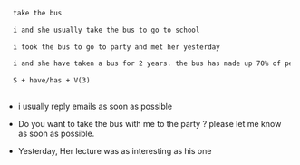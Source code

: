 
```diff 
  take the bus
  
  i and she usually take the bus to go to school 
  
  i took the bus to go to party and met her yesterday  
  
  i and she have taken a bus for 2 years. the bus has made up 70% of people
  
  S + have/has + V(3)
  
  ```
  
  - i usually reply emails as soon as possible  
  
  - Do you want to take the bus with me to the party ? please let me know as soon as possible.
  
  - Yesterday, Her lecture was as interesting as his one 
  

  
